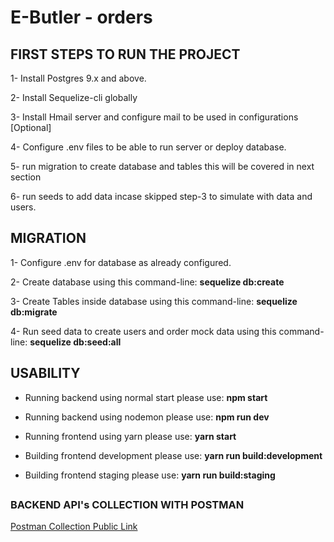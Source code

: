# E-Butler  - orders

## FIRST STEPS TO RUN THE PROJECT
1- Install Postgres 9.x and above.

2- Install Sequelize-cli globally

3- Install Hmail server and configure mail to be used in configurations [Optional]

4- Configure .env files to be able to run server or deploy database.

5- run migration to create database and tables this will be covered in next section

6- run seeds to add data incase skipped step-3 to simulate with data and users.



## MIGRATION
1- Configure .env for database as already configured.

2- Create database using this command-line: **sequelize db:create**

3- Create Tables inside database using this command-line: **sequelize db:migrate**

4- Run seed data to create users and order mock data using this command-line: **sequelize db:seed:all**

## USABILITY
- Running backend using normal start please use: **npm start**

- Running backend using nodemon please use: **npm run dev**

- Running frontend using yarn please use: **yarn start**

- Building frontend development please use: **yarn run build:development**

- Building frontend staging please use: **yarn run build:staging**

##
### BACKEND API's COLLECTION WITH POSTMAN
[Postman Collection Public Link](https://www.getpostman.com/collections/5e360753d80d9b19d4db)
